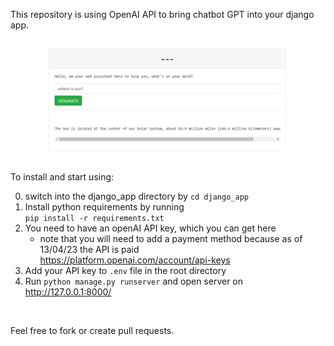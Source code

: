 This repository is using OpenAI API to bring chatbot GPT into your django app.

![img.png](img.png)

To install and start using:

0) switch into the django_app directory by ``` cd django_app ```
1) Install python requirements by running <br />
    ``` pip install -r requirements.txt ``` <br />
2) You need to have an openAI API key, which you can get here <br />
    * note that you will need to add a payment method because as of 13/04/23 the API is paid <br />
   https://platform.openai.com/account/api-keys <br />
3) Add your API key to ``` .env ``` file in the root directory
4) Run ``` python manage.py runserver ``` and open server on http://127.0.0.1:8000/

<br />

Feel free to fork or create pull requests.


